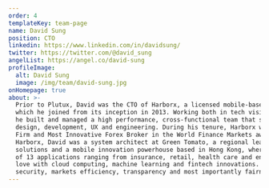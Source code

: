 ```yaml
---
order: 4
templateKey: team-page
name: David Sung
position: CTO
linkedin: https://www.linkedin.com/in/davidsung/
twitter: https://twitter.com/@david_sung
angelList: https://angel.co/david-sung
profileImage:
  alt: David Sung
  image: /img/team/david-sung.jpg
onHomepage: true
about: >-
  Prior to Plutux, David was the CTO of Harborx, a licensed mobile-based forex exchange brokerage, 
  which he joined from its inception in 2013. Working both in tech vision and commercial development, 
  he built and managed a high performance, cross-functional team that spanned product management, 
  design, development, UX and engineering. During his tenure, Harborx won the Most Innovative Finance 
  Firm and Most Innovative Forex Broker in the World Finance Markets award series in 2017. Prior to 
  Harborx, David was a system architect at Green Tomato, a regional leader in mobile enterprise 
  solutions and a mobile innovation powerhouse based in Hong Kong, where he assisted development 
  of 13 applications ranging from insurance, retail, health care and entertainment. David is in 
  love with cloud computing, machine learning and fintech innovations. At Plutux, he aims to promote 
  security, markets efficiency, transparency and most importantly fairness.
---
```

